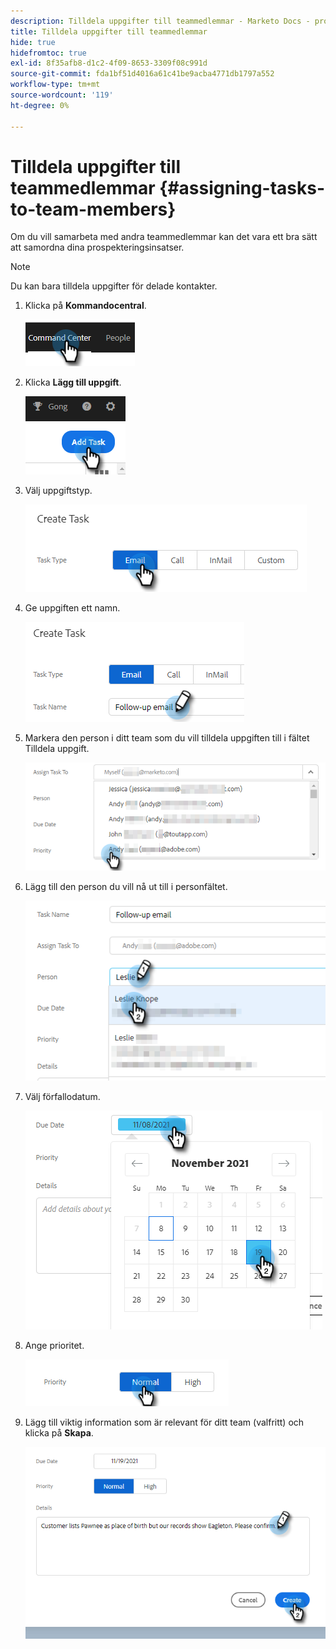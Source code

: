 ```yaml
---
description: Tilldela uppgifter till teammedlemmar - Marketo Docs - produktdokumentation
title: Tilldela uppgifter till teammedlemmar
hide: true
hidefromtoc: true
exl-id: 8f35afb8-d1c2-4f09-8653-3309f08c991d
source-git-commit: fda1bf51d4016a61c41be9acba4771db1797a552
workflow-type: tm+mt
source-wordcount: '119'
ht-degree: 0%

---
```


# Tilldela uppgifter till teammedlemmar {#assigning-tasks-to-team-members}

Om du vill samarbeta med andra teammedlemmar kan det vara ett bra sätt att samordna dina prospekteringsinsatser.

>[!NOTE]
>
>Du kan bara tilldela uppgifter för delade kontakter.

1. Klicka på **Kommandocentral**.

   ![](assets/assigning-tasks-to-team-members-1.png)

1. Klicka **Lägg till uppgift**.

   ![](assets/assigning-tasks-to-team-members-2.png)

1. Välj uppgiftstyp.

   ![](assets/assigning-tasks-to-team-members-3.png)

1. Ge uppgiften ett namn.

   ![](assets/assigning-tasks-to-team-members-4.png)

1. Markera den person i ditt team som du vill tilldela uppgiften till i fältet Tilldela uppgift.

   ![](assets/assigning-tasks-to-team-members-5.png)

1. Lägg till den person du vill nå ut till i personfältet.

   ![](assets/assigning-tasks-to-team-members-6.png)

1. Välj förfallodatum.

   ![](assets/assigning-tasks-to-team-members-7.png)

1. Ange prioritet.

   ![](assets/assigning-tasks-to-team-members-8.png)

1. Lägg till viktig information som är relevant för ditt team (valfritt) och klicka på **Skapa**.

   ![](assets/assigning-tasks-to-team-members-9.png)
